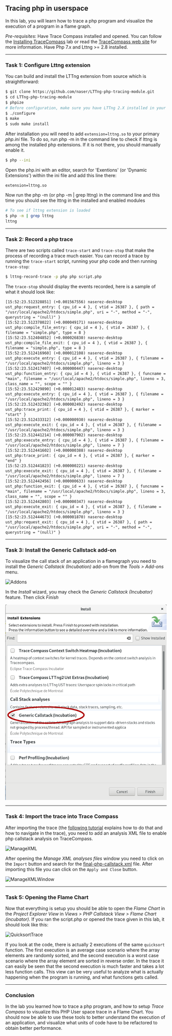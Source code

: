 ## Tracing php in userspace

In this lab, you will learn how to trace a php program and visualize the execution of a program in a flame graph.

*Pre-requisites*: Have Trace Compass installed and opened. You can follow the [Installing TraceCompass](00-installing-tracecompass.md) lab or read the [TraceCompass web site](https://tracecompass.org) for more information. Have Php 7.x and Lttng >= 2.8 installed.

- - -

### Task 1: Configure Lttng extension

You can build and install the LTTng extension from source which is straightforward:

```bash
$ git clone https://github.com/naser/LTTng-php-tracing-module.git
$ cd LTTng-php-tracing-module
$ phpize
# Before configuration, make sure you have LTTng 2.X installed in your machine. For installation manual refer to: http://lttng.org/docs/v2.9/#doc-installing-lttng
$ ./configure
$ make
$ sudo make install
```

After installation you will need to add `extension=lttng.so` to your primary *php.ini* file. To do so, run php -m in the command line to check if lttng is among the installed php extensions. If it is not there, you should manually enable it.

```bash
$ php --ini
```

Open the php.ini with an editor, search for 'Exentions' (or 'Dynamic Extensions') within the ini file and add this line there:
```
extension=lttng.so
```

Now run the php -m (or php -m | grep lttng) in the command line and this time you should see the lttng in the installed and enabled modules
```bash
# To see if lttng extension is loaded
$ php -m | grep lttng
lttng
```

- - -

### Task 2: Record a php trace

There are two scripts called `trace-start` and `trace-stop` that make the process of recording a trace much easier. You can record a trace by running the `trace-start` script, running your php code and then running `trace-stop`:
```bash
$ lttng-record-trace -p php php script.php
```
The `trace-stop` should display the events recorded, here is a sample of what it should look like:
```
[15:52:23.512328851] (+0.001567556) naserez-desktop ust_php:request_entry: { cpu_id = 4 }, { vtid = 26387 }, { path = "/usr/local/apache2/htdocs/simple.php", uri = "-", method = "-", querystring = "(null)" }
[15:52:23.512378022] (+0.000049171) naserez-desktop ust_php:compile_file_entry: { cpu_id = 4 }, { vtid = 26387 }, { filename = "simple.php", type = 8 }
[15:52:23.512404852] (+0.000026830) naserez-desktop ust_php:compile_file_exit: { cpu_id = 4 }, { vtid = 26387 }, { filename = "simple.php", type = 8 }
[15:52:23.512416960] (+0.000012108) naserez-desktop ust_php:execute_entry: { cpu_id = 4 }, { vtid = 26387 }, { filename = "/usr/local/apache2/htdocs/simple.php", lineno = 3 }
[15:52:23.512417407] (+0.000000447) naserez-desktop ust_php:function_entry: { cpu_id = 4 }, { vtid = 26387 }, { funcname = "main", filename = "/usr/local/apache2/htdocs/simple.php", lineno = 3, class_name = "", scope = "" }
[15:52:23.512429890] (+0.000012483) naserez-desktop ust_php:execute_entry: { cpu_id = 4 }, { vtid = 26387 }, { filename = "/usr/local/apache2/htdocs/simple.php", lineno = 3 }
[15:52:23.512432382] (+0.000002492) naserez-desktop ust_php:trace_print: { cpu_id = 4 }, { vtid = 26387 }, { marker = "start" }
[15:52:23.512433312] (+0.000000930) naserez-desktop ust_php:execute_exit: { cpu_id = 4 }, { vtid = 26387 }, { filename = "/usr/local/apache2/htdocs/simple.php", lineno = 3 }
[15:52:23.512441214] (+0.000007902) naserez-desktop ust_php:execute_entry: { cpu_id = 4 }, { vtid = 26387 }, { filename = "/usr/local/apache2/htdocs/simple.php", lineno = 7 }
[15:52:23.512441602] (+0.000000388) naserez-desktop ust_php:trace_print: { cpu_id = 4 }, { vtid = 26387 }, { marker = "end" }
[15:52:23.512441823] (+0.000000221) naserez-desktop ust_php:execute_exit: { cpu_id = 4 }, { vtid = 26387 }, { filename = "/usr/local/apache2/htdocs/simple.php", lineno = 7 }
[15:52:23.512442456] (+0.000000633) naserez-desktop ust_php:function_exit: { cpu_id = 4 }, { vtid = 26387 }, { funcname = "main", filename = "/usr/local/apache2/htdocs/simple.php", lineno = 3, class_name = "", scope = "" }
[15:52:23.512442803] (+0.000000347) naserez-desktop ust_php:execute_exit: { cpu_id = 4 }, { vtid = 26387 }, { filename = "/usr/local/apache2/htdocs/simple.php", lineno = 3 }
[15:52:23.512444673] (+0.000001870) naserez-desktop ust_php:request_exit: { cpu_id = 4 }, { vtid = 26387 }, { path = "/usr/local/apache2/htdocs/simple.php", uri = "-", method = "-", querystring = "(null)" }
```
- - -

### Task 3: Install the Generic Callstack add-on

To visualize the call stack of an application in a flamegraph you need to install the *Generic Callstack (Incubation)* add-on from the *Tools > Add-ons* menu.

![Addons](screenshots/addons.png "Addons")

In the *Install* wizard, you may check the *Generic Callstack (Incubator)* feature. Then click *Finish*

![AddonsGenericCallstack](screenshots/genericCallStackAddons.png "Addons GenericCallstack")

- - -

### Task 4: Import the trace into Trace Compass

After importing the trace (the [following tutorial](../01-trace-navigation-in-tracecompass.md) explains how to do that and how to navigate in the trace), you need to add an analysis XML file to enable php callstack analysis on TraceCompass.

![ManageXML](screenshots/manageXML.png "Manage XML")

After opening the *Manage XML analyses files* window you need to click on the `Import` button and search for the [final-php-callstack.xml](final-php-callstack.xml) file. After importing this file you can click on the `Apply and Close` button.

![ManageXMLWindow](screenshots/manageXMLWindow.png "Manage XML Window")

- - -

### Task 5: Opening the Flame Chart

Now that everything is setup you should be able to open the *Flame Chart* in the *Project Explorer View* in *Views > PHP Callstack View > Flame Chart (incubator)*. If you ran the script.php or opened the trace given in this lab, it should look like this:

![QuicksortTrace](screenshots/quicksortTrace.png "Quicksort Trace")

If you look at the code, there is actually 2 executions of the same `quicksort` function. The first execution is an average case scenario where the array elements are randomly sorted, and the second execution is a worst case scenario where the array element are sorted in reverse order.
In the trace it can easily be seen that the second execution is much faster and takes a lot less function calls. This view can be very useful to analyze what is actually happening when the program is running, and what functions gets called.

- - -

### Conclusion

In the lab you learned how to trace a php program, and how to setup *Trace Compass* to visualize this PHP User space trace in a Flame Chart. You should now be able to use these tools to better understand the execution of an application, and visualize what units of code have to be refactored to obtain better performance.
